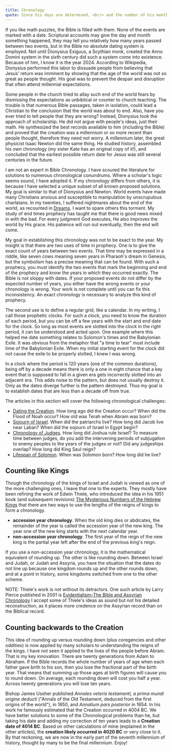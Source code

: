 ```yaml
---
title: Chronology
quote: Since his days are determined, <br/> and the number of his months is with you, <br/> and you have appointed his limits <br/> that he cannot pass... - Job 14:5
---
```

If you like math puzzles, the Bible is filled with them. None of the events are marked with a date.
Scriptural accounts may give the day and month something happened, they may tell you relatively how many years passed between two events,
but in the Bible no absolute dating system is employed. Not until Dionysius Exiguus, a Scythian monk, created the Anno Domini system 
in the sixth century did such a system come into existence. Because of him, I know it is the year 2024.
According to Wikipedia, Dionysius performed this labor to dissuade people from believing that Jesus' return was imminent 
by showing that the age of the world was not so great as people thought.
His goal was to prevent the despair and disruption that often attend millennial expectations. 

Some people in the church tried to allay such end of the world fears by dismissing the expectations as unbiblical or 
counter to church teaching. The trouble is that numerous Bible passages, taken in isolation, could lead a Christian
to the conclusion that the world was about to end. Also, have you ever tried to tell people that they are wrong?
Instead, Dionysius took the approach of scholarship. He did not argue with people's ideas, just their math.
He synthesized the best records available to him (including the Bible) and proved that the creation was a millennium or so
more recent than people thought, therefore they need not worry. A millennium later, the great physicist Isaac Newton
did the same thing. He studied history, assembled his own chronology (my sister Kate has an original copy of it!), 
and concluded that the earliest possible return date for Jesus was still several centuries in the future.

I am not an expert in Bible Chronology. I have scoured the literature for solutions to numerous chronological conundrums.
Where a scholar's logic seems sound, I have adopted it. If my chronology differs from others, it is because I have selected
a unique subset of all known proposed solutions. My goal is similar to that of Dionysius and Newton. World events
have made many Christians anxious and susceptible to manipulation by unscrupulous charlatans. In my twenties, I suffered
nightmares about the end of the world, as recounted in [Dreams](./dreams.html). I want to spare others this torment.
My study of end times prophecy has taught me that there is good news mixed in with the bad. For every judgment God executes,
He also improves the world by His grace. His patience will run out eventually, then the end will come.

My goal in establishing this chronology was not to be exact to the year. My insight is that there are two uses of time in prophecy.
One is to give the exact count of years between two events. That time may be expressed in a riddle, like seven cows meaning seven years
in Pharaoh's dream in Genesis, but the symbolism has a precise meaning that can be found. With such a prophecy, you must identify
the two events that mark the beginning and end of the prophecy and know the years in which they occurred exactly.
The Bible is not sloppy with dates. If your proposed events do not differ by the expected number of years, you either
have the wrong events or your chronology is wrong. Your work is not complete until you can fix this inconsistency.
An exact chronology is necessary to analyze this kind of prophecy.

The second use is to define a regular grid, like a calendar. In my writing, I call those prophetic clocks. 
For such a clock, you need to know the duration of each period, but you can be off a few years with the start and end date for the clock. 
So long as most events are slotted into the clock in the right period, it can be understood and acted upon. 
One example where this helped me date something relates to Solomon's times and the Babylonian Exile. 
It was obvious from the metaphor that "a time to tear" must include time of the Babylonian Exile. When my initial 
starting event for the clock did not cause the exile to be properly slotted, I knew I was wrong.

In a clock where the period is 120 years (one of the common durations), being off by a decade means there is only a one in eight
chance that a key event that is supposed to fall in a given era gets incorrectly slotted into an adjacent era. 
This adds noise to the pattern, but does not usually destroy it. Only as the dates diverge further is 
the pattern destroyed. Thus my goal is to establish dates that are less than a decade off from true.

The articles in this section will cover the following chronological challenges:

 - [Dating the Creation](./dating-the-creation.html). How long ago did the Creation occur? When did the Flood of Noah occur? How old was Terah when Abram was born?
 - [Sojourn of Israel](./sojourn-of-israel.html). When did the patriarchs live? How long did Jacob live near Laban? When did the sojourn of Israel in Egypt begin?
 - [Chronology of Judges](./chronology-of-judges.html). How long did Joshua rule Israel? To measure time between judges, do you add the intervening periods of subjugation to enemy peoples to the years of the judges or not? Did any judgeships overlap? How long did King Saul reign?
 - [Lifespan of Solomon](./lifespan-of-solomon.html). When was Solomon born? How long did he live?

## Counting like Kings

Though the chronology of the kings of Israel and Judah is viewed as one of the more challenging ones, I leave that one to the experts.
They mostly have been refining the work of Edwin Thiele, who introduced the idea in his 1951 book (and subsequent revisions)
[The Mysterious Numbers of the Hebrew Kings](https://en.wikipedia.org/wiki/The_Mysterious_Numbers_of_the_Hebrew_Kings)
that there are two ways to use the lengths of the reigns of kings to form a chronology. 

  - **accession year chronology**. When the old king dies or abdicates, the remainder of the year is called the accession year of the new king. The year one of the new king starts with the next calendar year.
  - **non-accession year chronology**. The first year of the reign of the new king is the partial year left after the end of the previous king's reign. 

If you use a non-accession year chronology, it is the mathematical equivalent of rounding up. The other is like rounding down.
Between Israel and Judah, or Judah and Assyria, you have the situation that the dates do not line up because one kingdom
rounds up and the other rounds down, and at a point in history, some kingdoms switched from one to the other scheme.

NOTE: Thiele's work is not without its detractors. One such article by Larry Pierce published in 2001 is 
[Evidentialism–The Bible and Assyrian Chronology](https://answersingenesis.org/bible-history/evidentialism-the-bible-and-assyrian-chronology/)
I accept some of Thiele's ideas as sound but not his detailed reconstruction, as it places more credence on the Assyrian record than on the Biblical record.

## Counting backwards to the Creation

This idea of rounding up versus rounding down (plus coregencies and other oddities) is now applied by many scholars to understanding 
the reigns of the kings. I have not seen it applied to the lives of the people before Abram. That is my key innovation. 
There are twenty generations from Adam to Abraham. If the Bible records the whole number of years of age when each father 
gave birth to his son, then you lose the fractional part of the birth year. That means that summing up those ages at birth figures 
will cause you to round down. On average, each rounding down will cost you half a year. Across twenty generations you will lose ten years.

Bishop James Ussher published *Annales veteris testamenti, a prima mundi origine deducti* 
("Annals of the Old Testament, deduced from the first origins of the world"), in 1650, and *Annalium pars posterior* in 1654. 
In his work he famously estimated that the Creation occurred in 4004 BC. We have better solutions to some of the Chronological 
problems than he, but taking his date and adding my correction of ten years leads to a **Creation date of 4014 BC**. 
Based on other calculations of mine (explained in the other articles), the **creation likely occurred in 4020 BC** or very close to it.
By that reckoning, we are now in the early part of the seventh millennium of history, thought by many to be the final millennium.
Enjoy!


